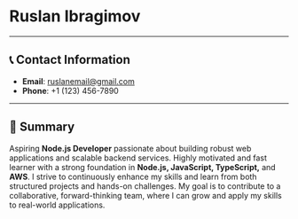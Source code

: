 # **Ruslan Ibragimov**

---

## 📞 Contact Information

- **Email**: ruslanemail@gmail.com
- **Phone**: +1 (123) 456-7890

---

## 🎯 Summary

Aspiring **Node.js Developer** passionate about building robust web applications and scalable backend services. Highly motivated and fast learner with a strong foundation in **Node.js, JavaScript, TypeScript,** and **AWS**. I strive to continuously enhance my skills and learn from both structured projects and hands-on challenges. My goal is to contribute to a collaborative, forward-thinking team, where I can grow and apply my skills to real-world applications.
